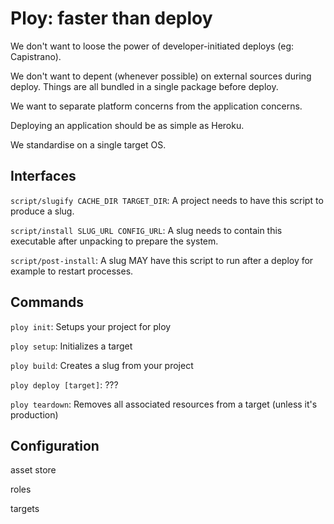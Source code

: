 Ploy: faster than deploy
========================

We don't want to loose the power of developer-initiated deploys (eg:
Capistrano).

We don't want to depent (whenever possible) on external sources during
deploy. Things are all bundled in a single package before deploy.

We want to separate platform concerns from the application concerns.

Deploying an application should be as simple as Heroku.

We standardise on a single target OS.

Interfaces
----------

`script/slugify CACHE_DIR TARGET_DIR`: A project needs to have this script
to produce a slug.

`script/install SLUG_URL CONFIG_URL`: A slug needs to contain this
executable after unpacking to prepare the system.

`script/post-install`: A slug MAY have this script to run after a deploy
for example to restart processes.

Commands
--------

`ploy init`: Setups your project for ploy

`ploy setup`: Initializes a target

`ploy build`: Creates a slug from your project

`ploy deploy [target]`: ???

`ploy teardown`: Removes all associated resources from a target (unless
it's production)


Configuration
-------------

  asset store

  roles

  targets


